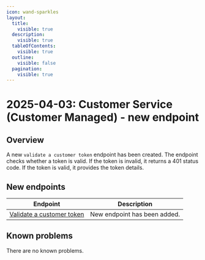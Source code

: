 ```yaml
---
icon: wand-sparkles
layout:
  title:
    visible: true
  description:
    visible: true
  tableOfContents:
    visible: true
  outline:
    visible: false
  pagination:
    visible: true
---
```


# 2025-04-03: Customer Service (Customer Managed) - new endpoint

## Overview

A new `validate a customer token` endpoint has been created.
The endpoint checks whether a token is valid.
If the token is invalid, it returns a 401 status code.
If the token is valid, it provides the token details.

## New endpoints

| Endpoint                                                                                   | Description                  |
|--------------------------------------------------------------------------------------------|------------------------------|
| [Validate a customer token](https://developer.emporix.io/api-references/api-guides/companies-and-customers/customer-management/api-reference/authentication-and-authorization#get-customer-tenant-validateauthtoken)            | New endpoint has been added. |

## Known problems

There are no known problems.
